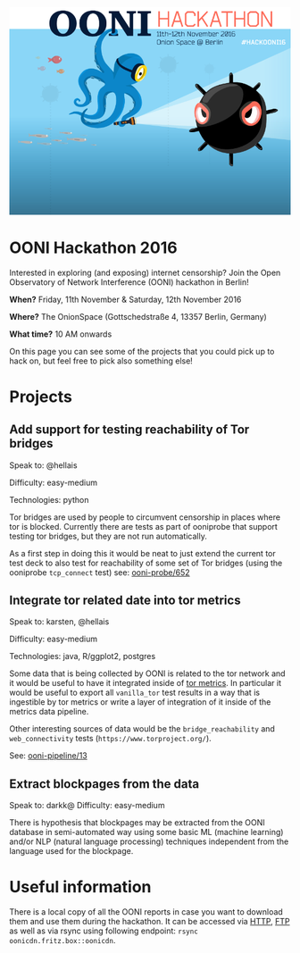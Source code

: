 ![OONI Hackathon 2016](_assets/ooni-berlin-hackathon.png)

# OONI Hackathon 2016


Interested in exploring (and exposing) internet censorship? Join the Open
Observatory of Network Interference (OONI) hackathon in Berlin!

**When?**
Friday, 11th November & Saturday, 12th November 2016

**Where?**
The OnionSpace (Gottschedstraße 4, 13357 Berlin, Germany)

**What time?**
10 AM onwards

On this page you can see some of the projects that you could pick up to hack
on, but feel free to pick also something else!

# Projects

## Add support for testing reachability of Tor bridges

Speak to: @hellais

Difficulty: easy-medium

Technologies: python

Tor bridges are used by people to circumvent censorship in places where tor is
blocked. Currently there are tests as part of ooniprobe that support testing
tor bridges, but they are not run automatically.

As a first step in doing this it would be neat to just extend the current tor
test deck to also test for reachability of some set of Tor bridges (using the
ooniprobe `tcp_connect` test) see:
[ooni-probe/652](https://github.com/TheTorProject/ooni-probe/issues/652)

## Integrate tor related date into tor metrics

Speak to: karsten, @hellais

Difficulty: easy-medium

Technologies: java, R/ggplot2, postgres

Some data that is being collected by OONI is related to the tor network and it
would be useful to have it integrated inside of [tor
metrics](https://metrics.torproject.org).
In particular it would be useful to export all `vanilla_tor` test results in a
way that is ingestible by tor metrics or write a layer of integration of it
inside of the metrics data pipeline.

Other interesting sources of data would be the `bridge_reachability` and
`web_connectivity` tests (`https://www.torproject.org/`).

See: [ooni-pipeline/13](https://github.com/TheTorProject/ooni-pipeline/issues/13)

## Extract blockpages from the data

Speak to: darkk@
Difficulty: easy-medium

There is hypothesis that blockpages may be extracted from the OONI database in
semi-automated way using some basic ML (machine learning) and/or NLP (natural
language processing) techniques independent from the language used for the
blockpage.

# Useful information

There is a local copy of all the OONI reports in case you want to download them
and use them during the hackathon.
It can be accessed via [HTTP](http://oonicdn.fritz.box), [FTP](ftp://oonicdn.fritz.box)
as well as via rsync using following endpoint: `rsync oonicdn.fritz.box::oonicdn`.
